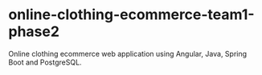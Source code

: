 # online-clothing-ecommerce-team1-phase2
Online clothing ecommerce web application using Angular, Java, Spring Boot and PostgreSQL.
